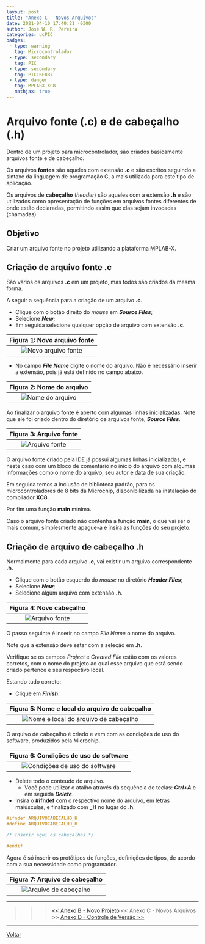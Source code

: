 ```yaml
---
layout: post
title: "Anexo C - Novos Arquivos"
date: 2021-04-10 17:40:21 -0300
author: José W. R. Pereira
categories: ucPIC
badges:
 - type: warning
   tag: Microcontrolador
 - type: secondary
   tag: PIC
 - type: secondary
   tag: PIC16F887
 - type: danger
   tag: MPLABX-XC8
   mathjax: true
---
```




# Arquivo fonte (.c) e de cabeçalho (.h)

Dentro de um projeto para microcontrolador, são criados basicamente arquivos fonte e de cabeçalho. 

Os arquivos **fontes** são aqueles com extensão **.c** e são escritos seguindo a sintaxe da linguagem de programação C, a mais utilizada para este tipo de aplicação.

Os arquivos de **cabeçalho** (*header*) são aqueles com a extensão **.h** e são utilizados como apresentação de funções em arquivos fontes diferentes de onde estão declaradas, permitindo assim que elas sejam invocadas (chamadas). 

## Objetivo

Criar um arquivo fonte no projeto utilizando a plataforma MPLAB-X.

<!--more-->


## Criação de arquivo fonte **.c**

São vários os arquivos **.c** em um projeto, mas todos são criados da mesma forma. 

A seguir a sequência para a criação de um arquivo **.c**.


* Clique com o botão direito do *mouse* em ***Source Files***;
* Selecione ***New***;
* Em seguida selecione qualquer opção de arquivo com extensão **.c**.

| Figura 1: Novo arquivo fonte |
|:---------------------------------------------:|
| ![Novo arquivo fonte]({{site.baseurlimg}}_posts/tUcPIC/capC-novosArquivos/01.png{{site.rawimg}}) |



* No campo ***File Name*** digite o nome do arquivo. 	Não é necessário inserir a extensão, 	pois já está definido no campo abaixo.

| Figura 2: Nome do arquivo |
|:---------------------------------------------:|
| ![Nome do arquivo]({{site.baseurlimg}}_posts/tUcPIC/capC-novosArquivos/02.png{{site.rawimg}}) |

Ao finalizar o arquivo fonte é aberto com algumas linhas inicializadas. 
Note que ele foi criado dentro do diretório de arquivos fonte, ***Source Files***.

| Figura 3: Arquivo fonte |
|:---------------------------------------------:|
| ![Arquivo fonte]({{site.baseurlimg}}_posts/tUcPIC/capC-novosArquivos/03.png{{site.rawimg}}) |

O arquivo fonte criado pela IDE já possui algumas linhas inicializadas, e neste caso com um bloco de comentário no início do arquivo com algumas informações como o nome do arquivo, seu autor e data de sua criação.

Em seguida temos a inclusão de biblioteca padrão, para os microcontroladores de 8 bits da Microchip, disponibilizada na instalação do compilador **XC8**.

Por fim uma função **main** mínima. 

Caso o arquivo fonte criado não contenha a função **main**, o que vai ser o mais comum, simplesmente apague-a e insira as funções do seu projeto. 



## Criação de arquivo de cabeçalho **.h**

Normalmente para cada arquivo **.c**, vai existir um arquivo correspondente **.h**.

* Clique com o botão esquerdo do *mouse* no diretório ***Header Files***;
* Selecione ***New***;
* Selecione algum arquivo com extensão **.h**.

| Figura 4: Novo cabeçalho |
|:---------------------------------------------:|
| ![Arquivo fonte]({{site.baseurlimg}}_posts/tUcPIC/capC-novosArquivos/04.png{{site.rawimg}}) |


O passo seguinte é inserir no campo *File Name* o nome do arquivo.

Note que a extensão deve estar com a seleção em **.h**.

Verifique se os campos *Project* e *Created File* estão com os valores corretos, com o nome do projeto ao qual esse arquivo que está sendo criado pertence e seu respectivo local. 

Estando tudo correto:
* Clique em ***Finish***.

| Figura 5: Nome e local do arquivo de cabeçalho |
|:---------------------------------------------:|
| ![Nome e local do arquivo de cabeçalho]({{site.baseurlimg}}_posts/tUcPIC/capC-novosArquivos/05.png{{site.rawimg}}) |


O arquivo de cabeçalho é criado e vem com as condições de uso do software, 
produzidos pela Microchip.

| Figura 6: Condições de uso do software |
|:---------------------------------------------:|
| ![Condições de uso do software]({{site.baseurlimg}}_posts/tUcPIC/capC-novosArquivos/06.png{{site.rawimg}}) |


* Delete todo o conteudo do arquivo. 
  * Você pode utilizar o atalho através da sequência de teclas: ***Ctrl+A*** e em seguida ***Delete***.
* Insira o **#ifndef** com o respectivo nome do arquivo, em letras maiúsculas, e finalizado com **_H** no lugar do **.h**.

```c
#ifndef ARQUIVOCABECALHO_H
#define ARQUIVOCABECALHO_H

/* Inserir aqui os cabecalhos */

#endif
```	

Agora é só inserir os protótipos de funções, definições de tipos, de acordo com a sua necessidade como programador. 

| Figura 7: Arquivo de cabeçalho |
|:---------------------------------------------:|
| ![Arquivo de cabeçalho]({{site.baseurlimg}}_posts/tUcPIC/capC-novosArquivos/07.png{{site.rawimg}}) |

<hr/>

>>> [<< Anexo B - Novo Projeto]({{site.baseurl}}/2021/capB-novoProjeto) << Anexo C - Novos Arquivos >> [Anexo D - Controle de Versão >>]({{site.baseurl}}/2021/capD-versionamento)


<hr/>

[Voltar]({{site.baseurl}}/docs/tecnology/ucPIC)
